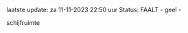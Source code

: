 laatste update: 
za 11-11-2023 22:50   uur 
Status: FAALT - geel - 
<div class="service Y">schijfruimte</div>